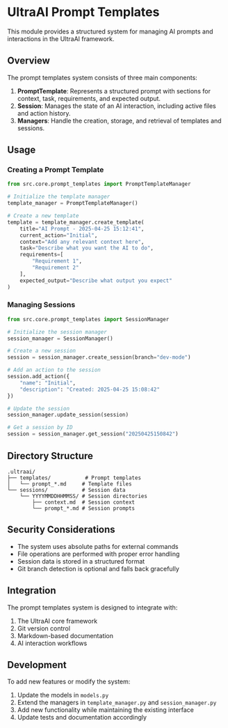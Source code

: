 # UltraAI Prompt Templates

This module provides a structured system for managing AI prompts and interactions in the UltraAI framework.

## Overview

The prompt templates system consists of three main components:

1. **PromptTemplate**: Represents a structured prompt with sections for context, task, requirements, and expected output.
2. **Session**: Manages the state of an AI interaction, including active files and action history.
3. **Managers**: Handle the creation, storage, and retrieval of templates and sessions.

## Usage

### Creating a Prompt Template

```python
from src.core.prompt_templates import PromptTemplateManager

# Initialize the template manager
template_manager = PromptTemplateManager()

# Create a new template
template = template_manager.create_template(
    title="AI Prompt - 2025-04-25 15:12:41",
    current_action="Initial",
    context="Add any relevant context here",
    task="Describe what you want the AI to do",
    requirements=[
        "Requirement 1",
        "Requirement 2"
    ],
    expected_output="Describe what output you expect"
)
```

### Managing Sessions

```python
from src.core.prompt_templates import SessionManager

# Initialize the session manager
session_manager = SessionManager()

# Create a new session
session = session_manager.create_session(branch="dev-mode")

# Add an action to the session
session.add_action({
    "name": "Initial",
    "description": "Created: 2025-04-25 15:08:42"
})

# Update the session
session_manager.update_session(session)

# Get a session by ID
session = session_manager.get_session("20250425150842")
```

## Directory Structure

```
.ultraai/
├── templates/           # Prompt templates
│   └── prompt_*.md     # Template files
└── sessions/           # Session data
    └── YYYYMMDDHHMMSS/ # Session directories
        ├── context.md  # Session context
        └── prompt_*.md # Session prompts
```

## Security Considerations

- The system uses absolute paths for external commands
- File operations are performed with proper error handling
- Session data is stored in a structured format
- Git branch detection is optional and falls back gracefully

## Integration

The prompt templates system is designed to integrate with:

1. The UltraAI core framework
2. Git version control
3. Markdown-based documentation
4. AI interaction workflows

## Development

To add new features or modify the system:

1. Update the models in `models.py`
2. Extend the managers in `template_manager.py` and `session_manager.py`
3. Add new functionality while maintaining the existing interface
4. Update tests and documentation accordingly
